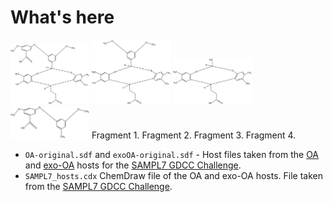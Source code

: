 # What's here

<img src="./images/OA-fragment-1.png" width=25% height=25%> <img src="./images/OA-fragment-2.png" width=25% height=25%> <img src="./images/OA-fragment-3.png" width=25% height=25%> <img src="./images/OA-fragment-4.png" width=25% height=25%> Fragment 1. Fragment 2. Fragment 3. Fragment 4.


- `OA-original.sdf` and `exoOA-original.sdf` - Host files taken from the [OA](https://github.com/samplchallenges/SAMPL7/blob/master/host_guest/GDCC_and_guests/host_files/OA.sdf) and [exo-OA](https://github.com/samplchallenges/SAMPL7/blob/master/host_guest/GDCC_and_guests/host_files/exoOA.sdf) hosts for the [SAMPL7 GDCC Challenge](https://github.com/samplchallenges/SAMPL7/tree/master/host_guest/GDCC_and_guests/host_files).
- `SAMPL7_hosts.cdx` ChemDraw file of the OA and exo-OA hosts. File taken from the [SAMPL7 GDCC Challenge](https://github.com/samplchallenges/SAMPL7/tree/master/host_guest/GDCC_and_guests/host_files).
